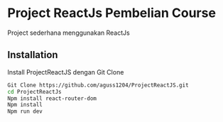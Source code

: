 # Project ReactJs Pembelian Course

Project sederhana menggunakan ReactJs 


## Installation

Install ProjectReactJS dengan Git Clone

```bash
Git Clone https://github.com/aguss1204/ProjectReactJS.git
cd ProjectReactJs
Npm install react-router-dom
Npm install
Npm run dev
```
